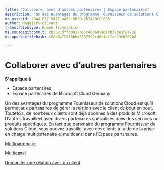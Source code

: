 ```yaml
---
title: "Collaborer avec d’autres partenaires | Espace partenaires"
description: "Un des avantages du programme Fournisseur de solutions Cloud est qu’il permet aux partenaires de gérer la relation avec le client de bout en bout."
ms.assetid: 28AA1E57-5A1E-445C-9D5D-762428CDC8E5
author: MaggiePucciEvans
translationtype: Human Translation
ms.sourcegitcommit: cb3523dffbd017aa5c40e6899e1cb37be1f2a726
ms.openlocfilehash: c98b3a723f0bb43607902c40b1af1ee2360202b6

---
```


# Collaborer avec d’autres partenaires

**S'applique à**

-  Espace partenaires
-  Espace partenaires de Microsoft Cloud Germany

Un des avantages du programme Fournisseur de solutions Cloud est qu’il permet aux partenaires de gérer la relation avec le client de bout en bout. Toutefois, de nombreux clients sont déjà abonnés à des produits Microsoft. D’autres travaillent avec divers partenaires spécialisés dans des services ou produits spécifiques. En tant que partenaire du programme Fournisseur de solutions Cloud, vous pouvez travailler avec ces clients à l’aide de la prise en charge multipartenaire et multicanal dans l’Espace partenaires.

[Multipartenaire](multipartner.md)

[Multicanal](multichannel.md)

[Demander une relation avec un client](request-a-relationship-with-a-customer.md)

 

 






<!--HONumber=Jan17_HO2-->


